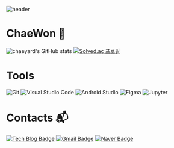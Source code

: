 
<!--
**chaeyard/chaeyard** is a ✨ _special_ ✨ repository because its `README.md` (this file) appears on your GitHub profile.
Here are some ideas to get you started:
- 🔭 I’m currently working on ...
- 🌱 I’m currently learning ...
- 👯 I’m looking to collaborate on ...
- 🤔 I’m looking for help with ...
- 💬 Ask me about ...
- 📫 How to reach me: ...
- 😄 Pronouns: ...
- ⚡ Fun fact: ...
-->
 

![header](https://capsule-render.vercel.app/api?type=venom&color=0:F3B0C3,100:FFFFB5&height=200&section=header&text=ChaeWon's%20github&fontSize=70&animation=fadeIn&fontColor=CBAACB)
# ChaeWon 🌱
![chaeyard's GitHub stats](https://github-readme-stats.vercel.app/api?username=chaeyard&theme=rose)
[![Solved.ac 프로필](http://mazassumnida.wtf/api/v2/generate_badge?boj=cwp2002)](https://solved.ac/cwp2002)

# Tools
![Git](https://img.shields.io/badge/Git-F05032.svg?&style=for-the-badge&logo=Git&logoColor=white)
![Visual Studio Code](https://img.shields.io/badge/Visual%20Studio%20Code-007ACC.svg?&style=for-the-badge&logo=Visual%20Studio%20Code&logoColor=white)
![Android Studio](https://img.shields.io/badge/Android%20Studio-3DDC84.svg?&style=for-the-badge&logo=Android%20Studio&logoColor=white)
![Figma](https://img.shields.io/badge/Figma-F24E1E.svg?&style=for-the-badge&logo=Figma&logoColor=white)
![Jupyter](https://img.shields.io/badge/Jupyter-F37626.svg?&style=for-the-badge&logo=Jupyter&logoColor=white)

# Contacts :mailbox_with_mail: 
[![Tech Blog Badge](http://img.shields.io/badge/-Tech%20blog-black?style=flat-square&logo=github&link=https://chaeyard.github.io/)](https://chaeyard.github.io/)
[![Gmail Badge](https://img.shields.io/badge/Gmail-d14836?style=flat-square&logo=Gmail&logoColor=white&link=mailto:pcodnjs0917@gmail.com)](mailto:pcodnjs0917@gmail.com)
[![Naver Badge](https://img.shields.io/badge/Naver-03C75A?style=flat-square&logo=Naver&logoColor=white&link=mailto:cwp2002@naver.com)](mailto:cwp2002@naver.com)

